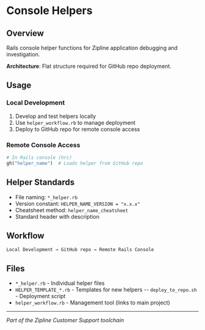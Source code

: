 # Console Helpers

## Overview

Rails console helper functions for Zipline application debugging and investigation.

**Architecture**: Flat structure required for GitHub repo deployment.

## Usage

### Local Development

1. Develop and test helpers locally
2. Use `helper_workflow.rb` to manage deployment
3. Deploy to GitHub repo for remote console access

### Remote Console Access

```ruby
# In Rails console (hrc)
gh("helper_name")  # Loads helper from GitHub repo
```

## Helper Standards

- File naming: `*_helper.rb`
- Version constant: `HELPER_NAME_VERSION = "x.x.x"`
- Cheatsheet method: `helper_name_cheatsheet`
- Standard header with description

## Workflow

```
Local Development → GitHub repo → Remote Rails Console
```

## Files

- `*_helper.rb` - Individual helper files
- `HELPER_TEMPLATE_*.rb` - Templates for new helpers
-- `deploy_to_repo.sh` - Deployment script
- `helper_workflow.rb` - Management tool (links to main project)

---

_Part of the Zipline Customer Support toolchain_
